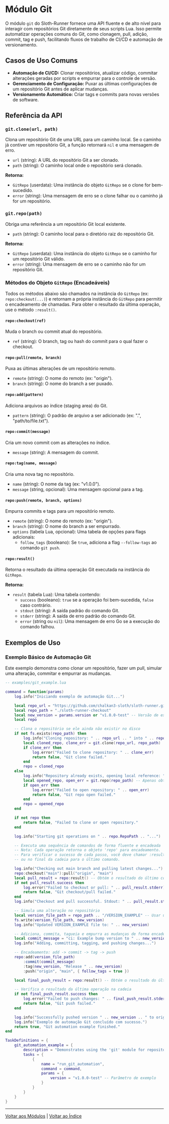 # Módulo Git

O módulo `git` do Sloth-Runner fornece uma API fluente e de alto nível para interagir com repositórios Git diretamente de seus scripts Lua. Isso permite automatizar operações comuns do Git, como clonagem, pull, adição, commit, tag e push, facilitando fluxos de trabalho de CI/CD e automação de versionamento.

## Casos de Uso Comuns

*   **Automação de CI/CD:** Clonar repositórios, atualizar código, commitar alterações geradas por scripts e empurrar para o controle de versão.
*   **Gerenciamento de Configuração:** Puxar as últimas configurações de um repositório Git antes de aplicar mudanças.
*   **Versionamento Automático:** Criar tags e commits para novas versões de software.

## Referência da API

### `git.clone(url, path)`

Clona um repositório Git de uma URL para um caminho local. Se o caminho já contiver um repositório Git, a função retornará `nil` e uma mensagem de erro.

*   `url` (string): A URL do repositório Git a ser clonado.
*   `path` (string): O caminho local onde o repositório será clonado.

**Retorna:**
*   `GitRepo` (userdata): Uma instância do objeto `GitRepo` se o clone for bem-sucedido.
*   `error` (string): Uma mensagem de erro se o clone falhar ou o caminho já for um repositório.

### `git.repo(path)`

Obriga uma referência a um repositório Git local existente.

*   `path` (string): O caminho local para o diretório raiz do repositório Git.

**Retorna:**
*   `GitRepo` (userdata): Uma instância do objeto `GitRepo` se o caminho for um repositório Git válido.
*   `error` (string): Uma mensagem de erro se o caminho não for um repositório Git.

### Métodos do Objeto `GitRepo` (Encadeáveis)

Todos os métodos abaixo são chamados na instância do `GitRepo` (ex: `repo:checkout(...)`) e retornam a própria instância do `GitRepo` para permitir o encadeamento de chamadas. Para obter o resultado da última operação, use o método `:result()`.

#### `repo:checkout(ref)`

Muda o branch ou commit atual do repositório.

*   `ref` (string): O branch, tag ou hash do commit para o qual fazer o checkout.

#### `repo:pull(remote, branch)`

Puxa as últimas alterações de um repositório remoto.

*   `remote` (string): O nome do remoto (ex: "origin").
*   `branch` (string): O nome do branch a ser puxado.

#### `repo:add(pattern)`

Adiciona arquivos ao índice (staging area) do Git.

*   `pattern` (string): O padrão de arquivo a ser adicionado (ex: ".", "path/to/file.txt").

#### `repo:commit(message)`

Cria um novo commit com as alterações no índice.

*   `message` (string): A mensagem do commit.

#### `repo:tag(name, message)`

Cria uma nova tag no repositório.

*   `name` (string): O nome da tag (ex: "v1.0.0").
*   `message` (string, opcional): Uma mensagem opcional para a tag.

#### `repo:push(remote, branch, options)`

Empurra commits e tags para um repositório remoto.

*   `remote` (string): O nome do remoto (ex: "origin").
*   `branch` (string): O nome do branch a ser empurrado.
*   `options` (tabela Lua, opcional): Uma tabela de opções para flags adicionais:
    *   `follow_tags` (booleano): Se `true`, adiciona a flag `--follow-tags` ao comando `git push`.

#### `repo:result()`

Retorna o resultado da última operação Git executada na instância do `GitRepo`.

**Retorna:**
*   `result` (tabela Lua): Uma tabela contendo:
    *   `success` (booleano): `true` se a operação foi bem-sucedida, `false` caso contrário.
    *   `stdout` (string): A saída padrão do comando Git.
    *   `stderr` (string): A saída de erro padrão do comando Git.
    *   `error` (string ou `nil`): Uma mensagem de erro Go se a execução do comando falhou.

## Exemplos de Uso

### Exemplo Básico de Automação Git

Este exemplo demonstra como clonar um repositório, fazer um pull, simular uma alteração, commitar e empurrar as mudanças.

```lua
-- examples/git_example.lua

command = function(params)
    log.info("Iniciando exemplo de automação Git...")

    local repo_url = "https://github.com/chalkan3-sloth/sloth-runner.git" -- Usando o próprio sloth-runner para exemplo
    local repo_path = "./sloth-runner-checkout"
    local new_version = params.version or "v1.0.0-test" -- Versão de exemplo
    local repo

    -- Clona o repositório se ele ainda não existir no disco
    if not fs.exists(repo_path) then
        log.info("Cloning repository: " .. repo_url .. " into " .. repo_path)
        local cloned_repo, clone_err = git.clone(repo_url, repo_path)
        if clone_err then
            log.error("Failed to clone repository: " .. clone_err)
            return false, "Git clone failed."
        end
        repo = cloned_repo
    else
        log.info("Repository already exists, opening local reference: " .. repo_path)
        local opened_repo, open_err = git.repo(repo_path) -- Apenas obtém o objeto para o repo local
        if open_err then
            log.error("Failed to open repository: " .. open_err)
            return false, "Git repo open failed."
        end
        repo = opened_repo
    end

    if not repo then
        return false, "Failed to clone or open repository."
    end

    log.info("Starting git operations on " .. repo.RepoPath .. "...")

    -- Executa uma sequência de comandos de forma fluente e encadeada
    -- Nota: Cada operação retorna o objeto 'repo' para encadeamento.
    -- Para verificar o sucesso de cada passo, você deve chamar :result() após cada um,
    -- ou no final da cadeia para o último comando.

    log.info("Checking out main branch and pulling latest changes...")
    repo:checkout("main"):pull("origin", "main")
    local pull_result = repo:result() -- Obtém o resultado do último comando (pull)
    if not pull_result.success then
        log.error("Failed to checkout or pull: " .. pull_result.stderr)
        return false, "Git checkout/pull failed."
    end
    log.info("Checkout and pull successful. Stdout: " .. pull_result.stdout)

    -- Simula uma alteração no repositório
    local version_file_path = repo_path .. "/VERSION_EXAMPLE" -- Usar um nome diferente para não conflitar
    fs.write(version_file_path, new_version)
    log.info("Updated VERSION_EXAMPLE file to: " .. new_version)

    -- Adiciona, commita, tagueia e empurra as mudanças de forma encadeada
    local commit_message = "ci: Example bump version to " .. new_version
    log.info("Adding, committing, tagging, and pushing changes...")

    -- Encadeamento: add -> commit -> tag -> push
    repo:add(version_file_path)
        :commit(commit_message)
        :tag(new_version, "Release " .. new_version)
        :push("origin", "main", { follow_tags = true })

    local final_push_result = repo:result() -- Obtém o resultado do último comando (push)

    -- Verifica o resultado da última operação na cadeia
    if not final_push_result.success then
        log.error("Failed to push changes: " .. final_push_result.stderr)
        return false, "Git push failed."
    end

    log.info("Successfully pushed version " .. new_version .. " to origin. Stdout: " .. final_push_result.stdout)
    log.info("Exemplo de automação Git concluído com sucesso.")
    return true, "Git automation example finished."
end

TaskDefinitions = {
    git_automation_example = {
        description = "Demonstrates using the 'git' module for repository automation.",
        tasks = {
            {
                name = "run_git_automation",
                command = command,
                params = {
                    version = "v1.0.0-test" -- Parâmetro de exemplo
                }
            }
        }
    }
}
```

---

[Voltar aos Módulos](../index.md#módulos-built-in) | [Voltar ao Índice](../../index.md)
